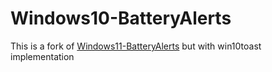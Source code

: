 # Windows10-BatteryAlerts
This is a fork of [Windows11-BatteryAlerts](https://github.com/KarbitsCode/Windows11-BatteryAlerts) but with win10toast implementation

